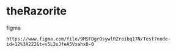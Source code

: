 # theRazorite

figma
```
https://www.figma.com/file/9MSFDgrOsywlRZreibq17N/Test?node-id=12%3A222&t=v5L2uJfeA5VxahxO-0
```